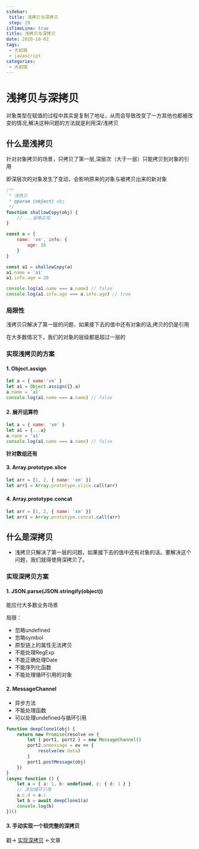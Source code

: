 ```yaml
---
sidebar:
 title: 浅拷贝与深拷贝
 step: 29
isTimeLine: true
title: 浅拷贝与深拷贝
date: 2020-10-02
tags:
 - 大前端
 - javascript
categories:
 - 大前端
---
```

# 浅拷贝与深拷贝

对象类型在赋值的过程中其实是复制了地址，从而会导致改变了一方其他也都被改变的情况,解决这种问题的方法就是利用深/浅拷贝

## 什么是浅拷贝

针对对象拷贝的场景，只拷贝了第一层,深层次（大于一层）只能拷贝到对象的引用

即深层次的对象发生了变动，会影响原来的对象与被拷贝出来的新对象

```js
/**
 * 浅拷贝
 * @param {object} obj 
 */
function shallowCopy(obj) {
    // ...省略实现
}

const a = {
    name: 'xm', info: {
        age: 18
    }
}

const a1 = shallowCopy(a)
a1.name = 'a1'
a1.info.age = 20

console.log(a1.name === a.name) // false
console.log(a1.info.age === a.info.age) // true
```

### 局限性
浅拷贝只解决了第一层的问题，如果接下去的值中还有对象的话,拷贝的仍是引用

在大多数情况下，我们的对象的层级都是超过一层的

### 实现浅拷贝的方案
#### 1. Object.assign
```js
let a = { name:'xm' }
let a1 = Object.assign({},a)
a.name = 'a1'
console.log(a1.name === a.name) // false
```
#### 2. 展开运算符
```js
let a = { name: 'xm' }
let a1 = {...a}
a.name = 'a1'
console.log(a1.name === a.name) // false
```

**针对数组还有**
#### 3. Array.prototype.slice
```js
let arr = [1, 2, { name: 'xm' }]
let arr1 = Array.prototype.slice.call(arr)
```
#### 4. Array.prototype.concat
```js
let arr = [1, 2, { name: 'xm' }]
let arr1 = Array.prototype.concat.call(arr)
```

## 什么是深拷贝
* 浅拷贝只解决了第一层的问题，如果接下去的值中还有对象的话。要解决这个问题，我们就得使用深拷贝了。

### 实现深拷贝方案
#### 1. JSON.parse(JSON.stringify(object))
能应付大多数业务场景

局限：
* 忽略undefined
* 忽略symbol
* 原型链上的属性无法拷贝
* 不能处理RegExp
* 不能正确处理Date
* 不能序列化函数
* 不能处理循环引用的对象

#### 2. MessageChannel
* 异步方法
* 不能处理函数
* 可以处理undefined与循环引用

```js
function deepClone1(obj) {
    return new Promise(resolve => {
        let { port1, port2 } = new MessageChannel()
        port2.onmessage = ev => {
            resolve(ev.data)
        }
        port1.postMessage(obj)
    })
}
(async function () {
    let a = { a: 1, b: undefined, c: { d: 1 } }
    // 添加循环引用
    a.c.d = a.c
    let b = await deepClone1(a)
    console.log(b)
})()
```

#### 3. 手动实现一个较完整的深拷贝

戳→ [实现深拷贝](./../../coding/js/deepClone.md) ←文章

<comment/>